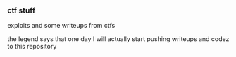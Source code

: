 ### ctf stuff

exploits and some writeups from ctfs

the legend says that one day I will actually start pushing writeups and codez to this repository

